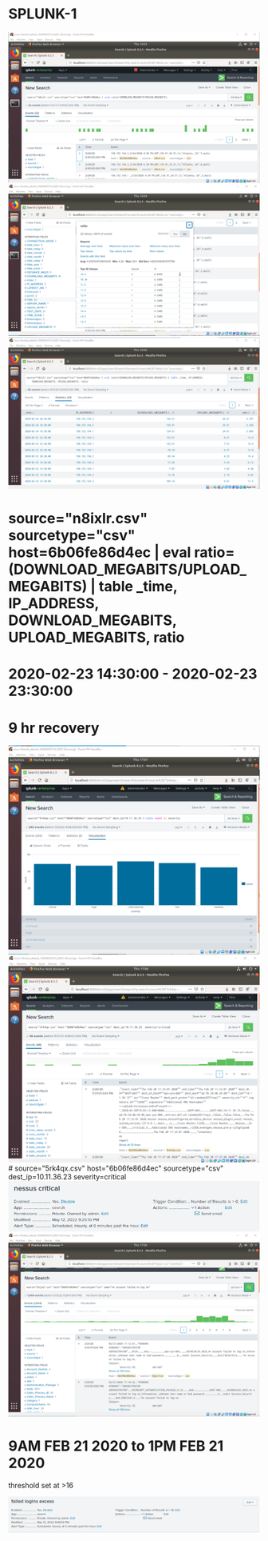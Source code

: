 # SPLUNK-1
<img src="https://github.com/MateiGanea/SPLUNK-1/blob/main/screenshots/ratio command.png?raw=true" alt="ratio command">
<img src="https://github.com/MateiGanea/SPLUNK-1/blob/main/screenshots/ratio.png?raw=true" alt="ratio">
<img src="https://github.com/MateiGanea/SPLUNK-1/blob/main/screenshots/table.png?raw=true" alt="ratio">

# source="n8ixlr.csv" sourcetype="csv" host=6b06fe86d4ec | eval ratio=(DOWNLOAD_MEGABITS/UPLOAD_MEGABITS) | table _time, IP_ADDRESS, DOWNLOAD_MEGABITS, UPLOAD_MEGABITS, ratio

# 2020-02-23 14:30:00 - 2020-02-23 23:30:00

# 9 hr recovery

<img src="https://github.com/MateiGanea/SPLUNK-1/blob/main/screenshots/severity%20count.png?raw=true" alt="severity count">
<img src="https://github.com/MateiGanea/SPLUNK-1/blob/main/screenshots/all%20critical.png?raw=true" alt="severity critical">
# source="5rk4qx.csv" host="6b06fe86d4ec" sourcetype="csv" dest_ip=10.11.36.23 severity=critical
<img src="https://github.com/MateiGanea/SPLUNK-1/blob/main/screenshots/alert.png?raw=true" alt="alert">

<img src="https://github.com/MateiGanea/SPLUNK-1/blob/main/screenshots/failed%20logins.png?raw=true" alt="alert">

# 9AM FEB 21 2020 to 1PM FEB 21 2020
threshold set at >16

<img src="https://github.com/MateiGanea/SPLUNK-1/blob/main/screenshots/final%20alert.png?raw=true" alt="alert">

